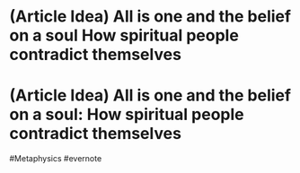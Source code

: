# (Article Idea) All is one and the belief on a soul How spiritual people contradict themselves

# (Article Idea) All is one and the belief on a soul: How spiritual people contradict themselves

\#Metaphysics #evernote

